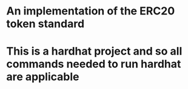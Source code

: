 # An implementation of the ERC20 token standard

# This is a hardhat project and so all commands needed to run hardhat are applicable 